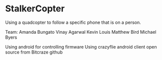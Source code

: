 # StalkerCopter
Using a quadcopter to follow a specific phone that is on a person. 

Team: 
  Amanda Bungato
  Vinay Agarwal
  Kevin Louis
  Matthew Bird
  Michael Byers
  
Using android for controlling firmware
Using crazyflie android client open source from Bitcraze github

